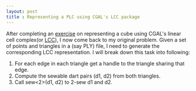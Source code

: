 ```yaml
---
layout: post
title : Representing a PLC using CGAL's LCC package  
---
```


After completing an [exercise](https://gist.github.com/pranavkantgaur/54ec0c019422a5377d35#file-cubelcc-cpp) on representing a cube using CGAL's linear cell complex(or [LCC](http://doc.cgal.org/latest/Linear_cell_complex/index.html)), I now come back to my original problem. Given a set of points and triangles in a (say PLY) file, I need to generate the corresponding LCC representation. I will break down this task into following:  
1. For each edge in each triangle get a handle to the triangle sharing that edge.  
2. Compute the sewable dart pairs (d1, d2) from both triangles.  
3. Call sew<2>(d1, d2) to 2-sew d1 and d2.


